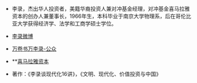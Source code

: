 * 李录，杰出华人投资者，美籍华裔投资人兼对冲基金经理，对冲基金喜马拉雅资本的创办人兼董事长，1966年生，本科毕业于南京大学物理系，后在哥伦比亚大学获得经济学、法学和工商学硕士学位。

* [李录微博](https://weibo.com/p/1005055125635183?is_all=1)

* [万卷书万李录-公众](https://mp.weixin.qq.com/mp/profile_ext?action=home&__biz=MzU2NDM4NDIyMg==&scene=124#wechat_redirect)

* **[喜马拉雅资本](https://www.himcap.com/cn/home)

* 著作：《李录谈现代化16讲》，《文明、现代化、价值投资与中国》
